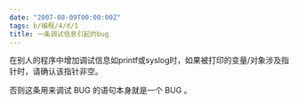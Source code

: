 ```yaml
---
date: "2007-08-09T00:00:00Z"
tags: b/编程/4/d/1
title: 一条调试信息引起的bug
---
```


在别人的程序中增加调试信息如printf或syslog时，如果被打印的变量/对象涉及指针时，请确认该指针非空。

否则这条用来调试 BUG 的语句本身就是一个 BUG 。
